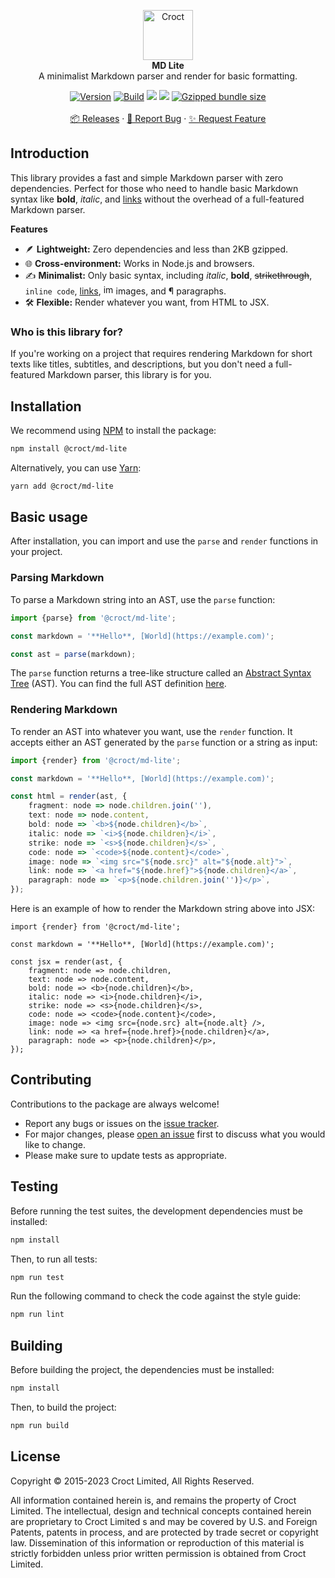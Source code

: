 <p align="center">
    <a href="https://croct.com">
        <img src="https://cdn.croct.io/brand/logo/repo-icon-green.svg" alt="Croct" height="80"/>
    </a>
    <br />
    <strong>MD Lite</strong>
    <br />
    A minimalist Markdown parser and render for basic formatting.
</p>
<p align="center">
    <a href="https://www.npmjs.com/package/@croct/md-lite"><img alt="Version" src="https://img.shields.io/npm/v/@croct/md-lite"/></a>
    <a href="https://github.com/croct-tech/md-lite-js/actions/workflows/validate-branch.yaml"><img alt="Build" src="https://github.com/croct-tech/md-lite-js/actions/workflows/validate-branch.yaml/badge.svg" /></a>
    <a href="https://codeclimate.com/repos/654abd6e5167670cf20e64a0/maintainability"><img src="https://api.codeclimate.com/v1/badges/d8dfc7cb03405d137fbd/maintainability" /></a>
    <a href="https://codeclimate.com/repos/654abd6e5167670cf20e64a0/test_coverage"><img src="https://api.codeclimate.com/v1/badges/d8dfc7cb03405d137fbd/test_coverage" /></a>
    <a href="https://bundlephobia.com/package/@croct/md-lite"><img alt="Gzipped bundle size" src="https://badgen.net/bundlephobia/minzip/@material-ui/core"></a>
    <br />
    <br />
    <a href="https://github.com/croct-tech/md-lite-js/releases">📦 Releases</a>
    ·
    <a href="https://github.com/croct-tech/md-lite-js/issues/new?labels=bug&template=bug-report.md">🐞 Report Bug</a>
    ·
    <a href="https://github.com/croct-tech/md-lite-js/issues/new?labels=enhancement&template=feature-request.md">✨ Request Feature</a>
</p>

## Introduction

This library provides a fast and simple Markdown parser with zero dependencies.
Perfect for those who need to handle basic Markdown syntax like **bold**, *italic*, and [links](#) without the overhead of a full-featured Markdown parser.

**Features**

- 🪶 **Lightweight:**  Zero dependencies and less than 2KB gzipped.
- 🌐 **Cross-environment:**  Works in Node.js and browsers.
- ✍️ **Minimalist:** Only basic syntax, including _italic_, **bold**, ~~strikethrough~~, `inline code`, [links](https://croct.com), <img src="https://github.com/croct-tech/md-lite-js/assets/943036/6e6a2411-67d2-4f7b-89d8-bc08fd73c662" alt="image" width="16" height="16" /> images, and ¶ paragraphs.
- 🛠 **Flexible:** Render whatever you want, from HTML to JSX.

### Who is this library for?

If you're working on a project that requires rendering Markdown for short texts like titles, subtitles, and descriptions, but you don't need a full-featured Markdown parser, this library is for you.

## Installation

We recommend using [NPM](https://www.npmjs.com) to install the package:

```sh
npm install @croct/md-lite
```

Alternatively, you can use [Yarn](https://yarnpkg.com):

```sh
yarn add @croct/md-lite
```

## Basic usage

After installation, you can import and use the `parse` and `render` functions in your project. 

### Parsing Markdown

To parse a Markdown string into an AST, use the `parse` function:

```ts
import {parse} from '@croct/md-lite';

const markdown = '**Hello**, [World](https://example.com)';

const ast = parse(markdown);
```

The `parse` function returns a tree-like structure called an [Abstract Syntax Tree](https://en.wikipedia.org/wiki/Abstract_syntax_tree) (AST).
You can find the full AST definition [here](/src/ast.ts).

### Rendering Markdown

To render an AST into whatever you want, use the `render` function.
It accepts either an AST generated by the `parse` function or a string as input:

```ts
import {render} from '@croct/md-lite';

const markdown = '**Hello**, [World](https://example.com)';

const html = render(ast, {
    fragment: node => node.children.join(''),
    text: node => node.content,
    bold: node => `<b>${node.children}</b>`,
    italic: node => `<i>${node.children}</i>`,
    strike: node => `<s>${node.children}</s>`,
    code: node => `<code>${node.content}</code>`,
    image: node => `<img src="${node.src}" alt="${node.alt}">`,
    link: node => `<a href="${node.href}">${node.children}</a>`,
    paragraph: node => `<p>${node.children.join('')}</p>`,
});
```

Here is an example of how to render the Markdown string above into JSX:

```tsx
import {render} from '@croct/md-lite';

const markdown = '**Hello**, [World](https://example.com)';

const jsx = render(ast, {
    fragment: node => node.children,
    text: node => node.content,
    bold: node => <b>{node.children}</b>,
    italic: node => <i>{node.children}</i>,
    strike: node => <s>{node.children}</s>,
    code: node => <code>{node.content}</code>,
    image: node => <img src={node.src} alt={node.alt} />,
    link: node => <a href={node.href}>{node.children}</a>,
    paragraph: node => <p>{node.children}</p>,
});
```

## Contributing

Contributions to the package are always welcome! 

- Report any bugs or issues on the [issue tracker](https://github.com/croct-tech/md-lite-js/issues).
- For major changes, please [open an issue](https://github.com/croct-tech/md-lite-js/issues) first to discuss what you would like to change.
- Please make sure to update tests as appropriate.

## Testing

Before running the test suites, the development dependencies must be installed:

```sh
npm install
```

Then, to run all tests:

```sh
npm run test
```

Run the following command to check the code against the style guide:

```sh
npm run lint
```

## Building

Before building the project, the dependencies must be installed:

```sh
npm install
```

Then, to build the project:

```sh
npm run build
```


## License

Copyright © 2015-2023 Croct Limited, All Rights Reserved.

All information contained herein is, and remains the property of Croct Limited. The intellectual, design and technical concepts contained herein are proprietary to Croct Limited s and may be covered by U.S. and Foreign Patents, patents in process, and are protected by trade secret or copyright law. Dissemination of this information or reproduction of this material is strictly forbidden unless prior written permission is obtained from Croct Limited.
